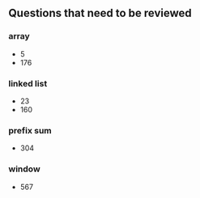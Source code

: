## Questions that need to be reviewed
### array
- 5
- 176
### linked list
- 23
- 160
### prefix sum
- 304
### window
- 567